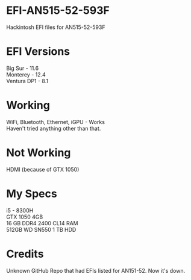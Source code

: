 # EFI-AN515-52-593F
Hackintosh EFI files for AN515-52-593F  

# EFI Versions
  Big Sur - 11.6  
  Monterey - 12.4  
  Ventura DP1 - 8.1  

# Working
  WiFi, Bluetooth, Ethernet, iGPU - Works  
  Haven't tried anything other than that.

# Not Working
  HDMI (because of GTX 1050)
  
# My Specs
  i5 - 8300H  
  GTX 1050 4GB  
  16 GB DDR4 2400 CL14 RAM  
  512GB WD SN550
  1 TB HDD  

# Credits
  Unknown GitHub Repo that had EFIs listed for AN151-52. Now it's down.  
